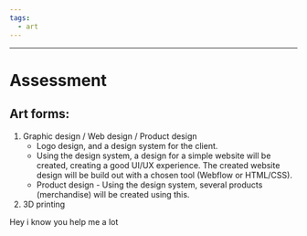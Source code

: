 ```yaml
---
tags:
  - art
---
```

___



# Assessment
## Art forms:
1. Graphic design / Web design / Product design
	- Logo design, and a design system for the client.
	- Using the design system, a design for a simple website will be created, creating a good UI/UX experience. The created website design will be build out with a chosen tool (Webflow or HTML/CSS).
	- Product design - Using the design system, several products (merchandise) will be created using this.
2. 3D printing

Hey i know you help me a lot 